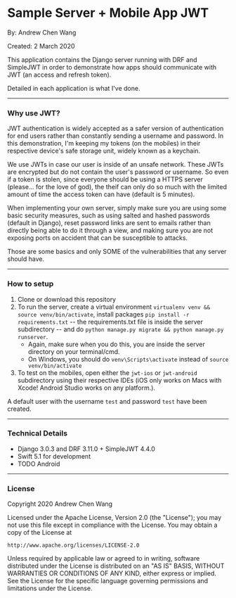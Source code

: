 # Sample Server + Mobile App JWT

By: Andrew Chen Wang

Created: 2 March 2020

This application contains the Django server running with DRF and SimpleJWT in order to demonstrate how apps should communicate with JWT (an access and refresh token).

Detailed in each application is what I've done.

---
### Why use JWT?

JWT authentication is widely accepted as a safer version of authentication for end users rather than constantly sending a username and password. In this demonstration, I'm keeping my tokens (on the mobiles) in their respective device's safe storage unit, widely known as a keychain.

We use JWTs in case our user is inside of an unsafe network. These JWTs are encrypted but do not contain the user's password or username. So even if a token is stolen, since everyone should be using a HTTPS server (please... for the love of god), the theif can only do so much with the limited amount of time the access token can have (default is 5 minutes).

When implementing your own server, simply make sure you are using some basic security measures, such as using salted and hashed passwords (default in Django), reset password links are sent to emails rather than directly being able to do it through a view, and making sure you are not exposing ports on accident that can be susceptible to attacks.

Those are some basics and only SOME of the vulnerabilities that any server should have.

---
### How to setup

1. Clone or download this repository
2. To run the server, create a virtual environment `virtualenv venv && source venv/bin/activate`, install packages `pip install -r requirements.txt` -- the requirements.txt file is inside the server subdirectory -- and do `python manage.py migrate && python manage.py runserver`.
    - Again, make sure when you do this, you are inside the server directory on your terminal/cmd.
    - On Windows, you should do `venv\Scripts\activate` instead of `source venv/bin/activate`
3. To test on the mobiles, open either the `jwt-ios` or `jwt-android` subdirectory using their respective IDEs (iOS only works on Macs with Xcode! Android Studio works on any platform.).

A default user with the username `test` and password `test` have been created.

---
### Technical Details

- Django 3.0.3 and DRF 3.11.0 + SimpleJWT 4.4.0
- Swift 5.1 for development
- TODO Android

---
### License

Copyright 2020 Andrew Chen Wang

Licensed under the Apache License, Version 2.0 (the "License");
you may not use this file except in compliance with the License.
You may obtain a copy of the License at

    http://www.apache.org/licenses/LICENSE-2.0

Unless required by applicable law or agreed to in writing, software
distributed under the License is distributed on an "AS IS" BASIS,
WITHOUT WARRANTIES OR CONDITIONS OF ANY KIND, either express or implied.
See the License for the specific language governing permissions and
limitations under the License.
